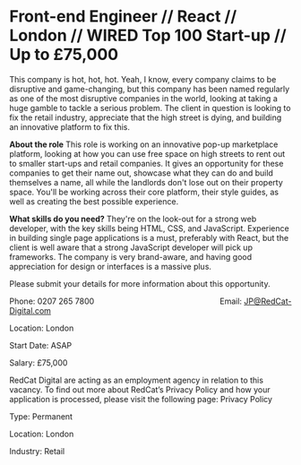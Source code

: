 # Front-end Engineer // React // London // WIRED Top 100 Start-up // Up to £75,000

This company is hot, hot, hot. Yeah, I know, every company claims to be disruptive and game-changing, but this company has been named regularly as one of the most disruptive companies in the world, looking at taking a huge gamble to tackle a serious problem. The client in question is looking to fix the retail industry, appreciate that the high street is dying, and building an innovative platform to fix this.

<b>About the role</b>
This role is working on an innovative pop-up marketplace platform, looking at how you can use free space on high streets to rent out to smaller start-ups and retail companies. It gives an opportunity for these companies to get their name out, showcase what they can do and build themselves a name, all while the landlords don't lose out on their property space. You'll be working across their core platform, their style guides, as well as creating the best possible experience.

<b>What skills do you need?</b>
They're on the look-out for a strong web developer, with the key skills being HTML, CSS, and JavaScript. Experience in building single page applications is a must, preferably with React, but the client is well aware that a strong JavaScript developer will pick up frameworks. The company is very brand-aware, and having good appreciation for design or interfaces is a massive plus.

Please submit your details for more information about this opportunity.

Phone: 0207 265 7800                                                         Email: JP@RedCat-Digital.com

Location: London

Start Date: ASAP

Salary: £75,000

RedCat Digital are acting as an employment agency in relation to this vacancy. To find out more about RedCat’s Privacy Policy and how your application is processed, please visit the following page: Privacy Policy

Type: Permanent 

Location: London

Industry: Retail
